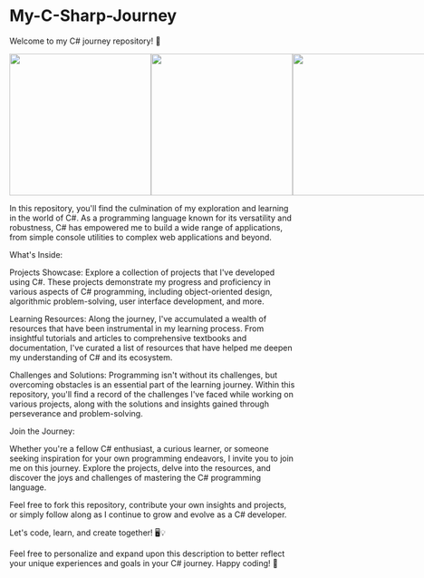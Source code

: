 # My-C-Sharp-Journey

Welcome to my C# journey repository! 🚀

<div style="display: flex; justify-content: space-between;">
    <img src="https://github.com/leirbagtwo/My-C-Sharp-Journey/assets/86273025/c3e6f4fe-cbbc-4b92-a06b-ab264c3ee42c" width="250">
    <img src="https://github.com/leirbagtwo/My-C-Sharp-Journey/assets/86273025/2b62d004-dbc9-4618-a253-9fbe2db6f877" width="250">
    <img src="https://github.com/leirbagtwo/My-C-Sharp-Journey/assets/86273025/c6b0147f-f829-4218-8ee1-0a2c05c2725a" width="250">
</div>


In this repository, you'll find the culmination of my exploration and learning in the world of C#. As a programming language known for its versatility and robustness, C# has empowered me to build a wide range of applications, from simple console utilities to complex web applications and beyond.

What's Inside:

Projects Showcase:
Explore a collection of projects that I've developed using C#. These projects demonstrate my progress and proficiency in various aspects of C# programming, including object-oriented design, algorithmic problem-solving, user interface development, and more.

Learning Resources:
Along the journey, I've accumulated a wealth of resources that have been instrumental in my learning process. From insightful tutorials and articles to comprehensive textbooks and documentation, I've curated a list of resources that have helped me deepen my understanding of C# and its ecosystem.

Challenges and Solutions:
Programming isn't without its challenges, but overcoming obstacles is an essential part of the learning journey. Within this repository, you'll find a record of the challenges I've faced while working on various projects, along with the solutions and insights gained through perseverance and problem-solving.

Join the Journey:

Whether you're a fellow C# enthusiast, a curious learner, or someone seeking inspiration for your own programming endeavors, I invite you to join me on this journey. Explore the projects, delve into the resources, and discover the joys and challenges of mastering the C# programming language.

Feel free to fork this repository, contribute your own insights and projects, or simply follow along as I continue to grow and evolve as a C# developer.

Let's code, learn, and create together! 🖥️💡

Feel free to personalize and expand upon this description to better reflect your unique experiences and goals in your C# journey. Happy coding! 🌟




